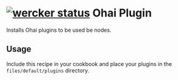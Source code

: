 [![wercker status](https://app.wercker.com/status/19c1fb9bdaec9cc62a2e25c3a828e9a7/s "wercker status")](https://app.wercker.com/project/bykey/19c1fb9bdaec9cc62a2e25c3a828e9a7)
Ohai Plugin
===========
Installs Ohai plugins to be used be nodes.

Usage
-----
Include this recipe in your cookbook and place your plugins in the
`files/default/plugins` directory.
